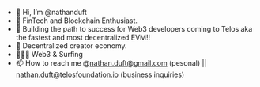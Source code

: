 - 👋 Hi, I’m @nathanduft
- 👀 FinTech and Blockchain Enthusiast.
- 🌱 Building the path to success for Web3 developers coming to Telos aka the fastest and most decentralized EVM!!
- 💞️ Decentralized creator economy.
- 🏄🏼‍♂️ Web3 & Surfing
- 📫 How to reach me @nathan.duft@gmail.com (pesonal) || nathan.duft@telosfoundation.io (business inquiries) 
<!---
nathanduft44/nathanduft44 is a ✨ special ✨ repository because its `README.md` (this file) appears on your GitHub profile.
You can click the Preview link to take a look at your changes.
--->
